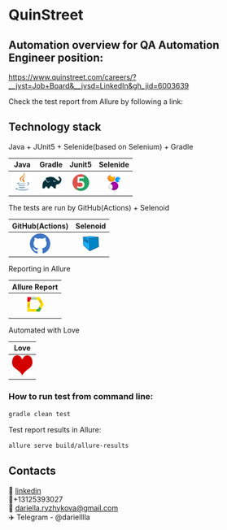 # QuinStreet


## Automation overview for QA Automation Engineer position: 
https://www.quinstreet.com/careers/?__jvst=Job+Board&__jvsd=LinkedIn&gh_jid=6003639

Check the test report from Allure by following a link: 

## Technology stack

Java + JUnit5 + Selenide(based on Selenium) + Gradle

| Java | Gradle | Junit5 | Selenide |
|:----:|:------:|:------:|:--------:|
| <img src="images/JAVA.svg" width="40" height="40"> | <img src="images/Gradle.svg" width="40" height="40"> | <img src="images/Junit5.svg" width="40" height="40"> | <img src="images/Selenide.svg" width="40" height="40"> |

The tests are run by GitHub(Actions) + Selenoid

|                    GitHub(Actions)                     | Selenoid | 
|:------------------------------------------------------:|:-------------:|
| <img src="images/GitHub 2.svg" width="40" height="40"> | <img src="images/Selenoid.svg" width="40" height="40"> | 


Reporting in Allure

| Allure Report |
|:---------:|
| <img src="images/Allure Report.svg" width="40" height="40"> | <img src="images/Telegram.svg" width="40" height="40"> |

Automated with Love

| Love |
|:---------:|
| <img src="images/heart.png" width="40" height="40"> |

### How to run test from command line:
```bash
gradle clean test
```
Test report results in Allure:
```bash
allure serve build/allure-results
```

## Contacts
🔗 <a target="_blank" href="https://www.linkedin.com/in/dariella-ryzhykova-3794b3139/">linkedin</a><br/>
📱+13125393027 <br/>
📧 dariella.ryzhykova@gmail.com <br/>
✈️ Telegram - @darielllla <br/>
